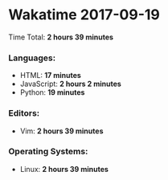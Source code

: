 # Wakatime 2017-09-19

Time Total: **2 hours 39 minutes**

### Languages:
- HTML: **17 minutes** 
- JavaScript: **2 hours 2 minutes** 
- Python: **19 minutes** 

### Editors:
- Vim: **2 hours 39 minutes** 

### Operating Systems:
- Linux: **2 hours 39 minutes** 

